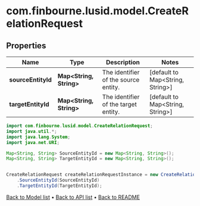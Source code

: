 # com.finbourne.lusid.model.CreateRelationRequest

## Properties

Name | Type | Description | Notes
------------ | ------------- | ------------- | -------------
**sourceEntityId** | **Map&lt;String, String&gt;** | The identifier of the source entity. | [default to Map<String, String>]
**targetEntityId** | **Map&lt;String, String&gt;** | The identifier of the target entity. | [default to Map<String, String>]

```java
import com.finbourne.lusid.model.CreateRelationRequest;
import java.util.*;
import java.lang.System;
import java.net.URI;

Map<String, String> SourceEntityId = new Map<String, String>();
Map<String, String> TargetEntityId = new Map<String, String>();


CreateRelationRequest createRelationRequestInstance = new CreateRelationRequest()
    .SourceEntityId(SourceEntityId)
    .TargetEntityId(TargetEntityId);
```


[Back to Model list](../README.md#documentation-for-models) &#8226; [Back to API list](../README.md#documentation-for-api-endpoints) &#8226; [Back to README](../README.md)
